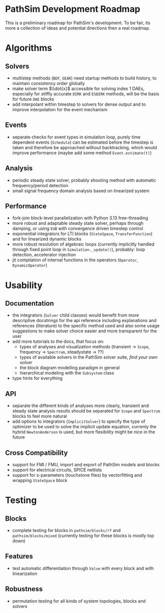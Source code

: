 # PathSim Development Roadmap

This is a preliminary roadmap for PathSim's development. To be fair, its more a collection of ideas and potential directions then a real roadmap. 


# Algorithms

## Solvers

- multistep methods (`BDF`, `GEAR`) need startup methods to build history, to maintain consistency order globally
- make solver term $\\dot{x}$ accessible for solving index 1 DAEs, especially for stiffly accurate `DIRK` and `ESDIRK` methods, will be the basis for future `DAE` blocks
- add interpolant within timestep to solvers for dense output and to improve interpolation for the event mechanism 

## Events

- separate checks for event types in simulation loop, purely time dependent events (`Schedule`) can be estimated before the timestep is taken and therefore be approached without backtracking, which would improve performance (maybe add some method `Event.estimate(t)`)

## Analysis

- periodic steady state solver, probably shooting method with automatic frequency/period detection
- small signal frequency domain analysis based on linearized system

## Performance

- fork-join block-level parallelization with Python 3.13 free-threading
- more robust and adaptable steady state solver, perhaps through damping, or using `EUB` with convergence driven timestep control
- exponential integrators for LTI blocks (`StateSpace`, `TransferFunction`) and for linearized dynamic blocks
- more robust resolution of algebraic loops (currently implicitly handled through fixed point loop in `Simulation._update()`), probably: loop detection, accelerator injection
- jit compilation of internal functions in the operators (`Operator`, `DynamicOperator`)


# Usability

## Documentation

- the integrators (`Solver` child classes) would benefit from more descriptive docstrings for the api reference including explanations and references (literature) to the specific method used and also some usage suggestions to make solver choice easier and more transparent for the user
- add more tutorials to the docs, that focus on:
	- types of analyses and visualization methods (transient -> `Scope`, frequency -> `Spectrum`, steadystate -> ??)
	- types of available solvers in the PathSim solver suite, *find your own solver*
	- the block diagram modelling paradigm in general
	- hierarchical modeling with the `Subsystem` class
- type hints for everything

## API

- separate the different kinds of analyses more clearly, transient and steady state analysis results should be separated for `Scope` and `Spectrum` blocks to feel more natural
- add options to integrators (`ImplicitSolver`) to specify the type of optimizer to be used to solve the implicit update equation, currenly the hybrid `NewtonAnderson` is used, but more flexibility might be nice in the future

## Cross Compatibility

- support for FMI / FMU, import and export of PathSim models and blocks 
- support for electrical circuits, SPICE netlists 
- support for s-parameters (touchstone files) by vectorfitting and wrapping `StateSpace` block


# Testing

## Blocks
- complete testing for blocks in `pathsim/blocks/rf` and `pathsim/blocks/mixed` (currently testing for these blocks is mostly top down)

## Features
- test automatic differentiation through `Value` with every block and with linearization

## Robustness
- permutation testing for all kinds of system topologies, blocks and solvers
